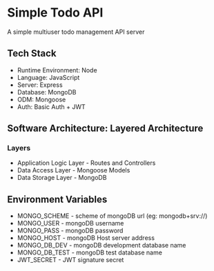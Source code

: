 # Simple Todo API

A simple multiuser todo management API server

## Tech Stack
- Runtime Environment: Node
- Language: JavaScript
- Server: Express
- Database: MongoDB
- ODM: Mongoose
- Auth: Basic Auth + JWT

## Software Architecture: Layered Architecture

### Layers
- Application Logic Layer - Routes and Controllers
- Data Access Layer - Mongoose Models
- Data Storage Layer - MongoDB

## Environment Variables
- MONGO_SCHEME - scheme of mongoDB url (eg: mongodb+srv://)
- MONGO_USER - mongoDB username
- MONGO_PASS - mongoDB password
- MONGO_HOST - mongoDB Host server address
- MONGO_DB_DEV - mongoDB development database name
- MONGO_DB_TEST - mongoDB test database name
- JWT_SECRET - JWT signature secret
